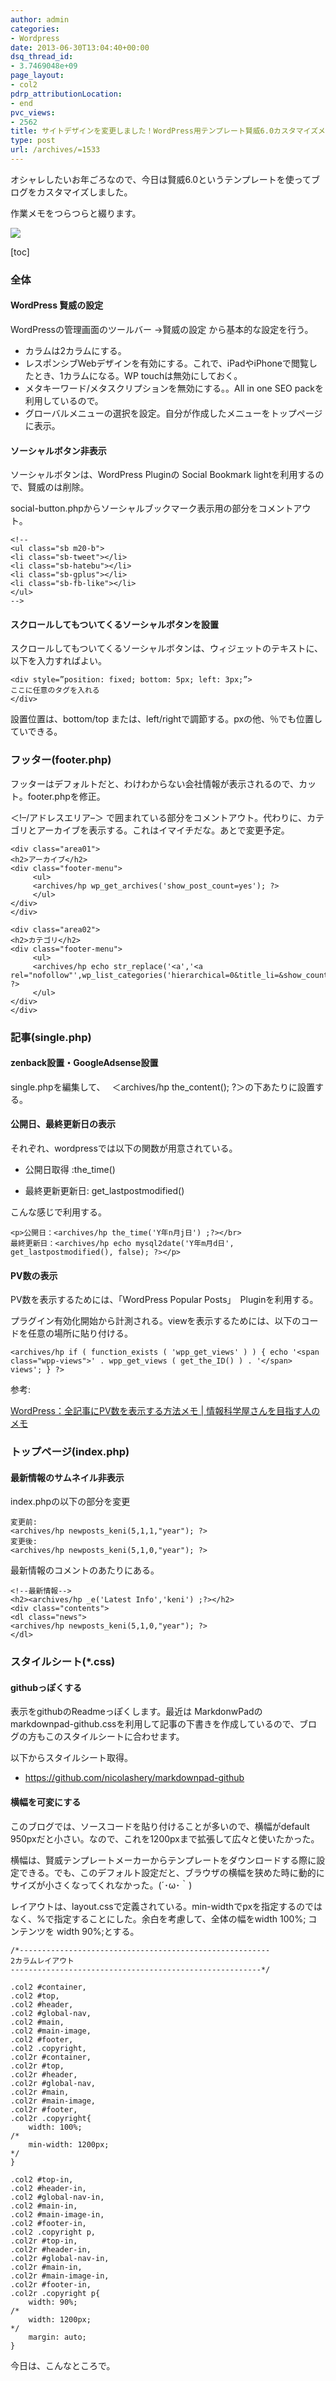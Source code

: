 ```yaml
---
author: admin
categories:
- Wordpress
date: 2013-06-30T13:04:40+00:00
dsq_thread_id:
- 3.7469048e+09
page_layout:
- col2
pdrp_attributionLocation:
- end
pvc_views:
- 2562
title: サイトデザインを変更しました！WordPress用テンプレート賢威6.0カスタマイズメモ
type: post
url: /archives/=1533
---
```


オシャレしたいお年ごろなので、今日は賢威6.0というテンプレートを使ってブログをカスタマイズしました。

作業メモをつらつらと綴ります。


  
<a href="http://www.seo-keni.jp/" onClick="return clickCount(248685, 2058);"><img src="http://www.infotop.jp/img/banner4_2058.gif" border="0" /></a>

[toc]

### 全体

#### WordPress 賢威の設定

WordPressの管理画面のツールバー ->賢威の設定 から基本的な設定を行う。

  * カラムは2カラムにする。
  * レスポンシブWebデザインを有効にする。これで、iPadやiPhoneで閲覧したとき、1カラムになる。WP touchは無効にしておく。
  * メタキーワード/メタスクリプションを無効にする。。All in one SEO packを利用しているので。
  * グローバルメニューの選択を設定。自分が作成したメニューをトップページに表示。

#### ソーシャルボタン非表示

ソーシャルボタンは、WordPress Pluginの Social Bookmark lightを利用するので、賢威のは削除。

social-button.phpからソーシャルブックマーク表示用の部分をコメントアウト。

    <!--
    <ul class="sb m20-b">
    <li class="sb-tweet"></li>
    <li class="sb-hatebu"></li>
    <li class="sb-gplus"></li>
    <li class="sb-fb-like"></li>
    </ul>
    -->
    

#### スクロールしてもついてくるソーシャルボタンを設置

スクロールしてもついてくるソーシャルボタンは、ウィジェットのテキストに、以下を入力すればよい。

    <div style=”position: fixed; bottom: 5px; left: 3px;”>
    ここに任意のタグを入れる
    </div>
    

設置位置は、bottom/top または、left/rightで調節する。pxの他、％でも位置していできる。

### フッター(footer.php)

フッターはデフォルトだと、わけわからない会社情報が表示されるので、カット。footer.phpを修正。

＜!&#8211;/アドレスエリア&#8211;＞ で囲まれている部分をコメントアウト。代わりに、カテゴリとアーカイブを表示する。これはイマイチだな。あとで変更予定。

    <div class="area01">
    <h2>アーカイブ</h2>
    <div class="footer-menu">
         <ul>
         <archives/hp wp_get_archives('show_post_count=yes'); ?>
         </ul>
    </div>
    </div>
    
    <div class="area02">
    <h2>カテゴリ</h2>
    <div class="footer-menu">
         <ul>
         <archives/hp echo str_replace('<a','<a rel="nofollow"',wp_list_categories('hierarchical=0&title_li=&show_count=1&echo=0')); ?>
         </ul>
    </div>
    </div>
    

### 記事(single.php)

#### zenback設置・GoogleAdsense設置

single.phpを編集して、　 ＜archives/hp the_content(); ?＞の下あたりに設置する。

#### 公開日、最終更新日の表示

それぞれ、wordpressでは以下の関数が用意されている。
  
+ 公開日取得 :the_time()
  
+ 最終更新更新日: get_lastpostmodified()

こんな感じで利用する。

    <p>公開日：<archives/hp the_time('Y年n月j日') ;?></br>
    最終更新日：<archives/hp echo mysql2date('Y年m月d日', get_lastpostmodified(), false); ?></p>
    

#### PV数の表示

PV数を表示するためには、「WordPress Popular Posts」　Pluginを利用する。

プラグイン有効化開始から計測される。viewを表示するためには、以下のコードを任意の場所に貼り付ける。

    <archives/hp if ( function_exists ( 'wpp_get_views' ) ) { echo '<span class="wpp-views">' . wpp_get_views ( get_the_ID() ) . '</span> views'; } ?>
    

参考:
  
<a href="http://did2memo.net/2013/02/19/wordpress-how-to-display-pv/" target="_blank">WordPress：全記事にPV数を表示する方法メモ | 情報科学屋さんを目指す人のメモ</a>

### トップページ(index.php)

#### 最新情報のサムネイル非表示

index.phpの以下の部分を変更

    変更前:
    <archives/hp newposts_keni(5,1,1,"year"); ?>
    変更後:
    <archives/hp newposts_keni(5,1,0,"year"); ?>
    

最新情報のコメントのあたりにある。

    <!--最新情報-->
    <h2><archives/hp _e('Latest Info','keni') ;?></h2>
    <div class="contents">
    <dl class="news">
    <archives/hp newposts_keni(5,1,0,"year"); ?>
    </dl>
    

### スタイルシート(*.css)

#### githubっぽくする

表示をgithubのReadmeっぽくします。最近は MarkdonwPadの　markdownpad-github.cssを利用して記事の下書きを作成しているので、ブログの方もこのスタイルシートに合わせます。

以下からスタイルシート取得。

  * https://github.com/nicolashery/markdownpad-github

#### 横幅を可変にする

このブログでは、ソースコードを貼り付けることが多いので、横幅がdefault 950pxだと小さい。なので、これを1200pxまで拡張して広々と使いたかった。

横幅は、賢威テンプレートメーカーからテンプレートをダウンロードする際に設定できる。でも、このデフォルト設定だと、ブラウザの横幅を狭めた時に動的にサイズが小さくなってくれなかった。(´･ω･｀)

レイアウトは、layout.cssで定義されている。min-widthでpxを指定するのではなく、%で指定することにした。余白を考慮して、全体の幅をwidth 100%; コンテンツを width 90%;とする。

    /*--------------------------------------------------------
    2カラムレイアウト
    --------------------------------------------------------*/
    
    .col2 #container,
    .col2 #top,
    .col2 #header,
    .col2 #global-nav,
    .col2 #main,
    .col2 #main-image,
    .col2 #footer,
    .col2 .copyright,
    .col2r #container,
    .col2r #top,
    .col2r #header,
    .col2r #global-nav,
    .col2r #main,
    .col2r #main-image,
    .col2r #footer,
    .col2r .copyright{
        width: 100%;
    /*
        min-width: 1200px;
    */
    }
    
    .col2 #top-in,
    .col2 #header-in,
    .col2 #global-nav-in,
    .col2 #main-in,
    .col2 #main-image-in,
    .col2 #footer-in,
    .col2 .copyright p,
    .col2r #top-in,
    .col2r #header-in,
    .col2r #global-nav-in,
    .col2r #main-in,
    .col2r #main-image-in,
    .col2r #footer-in,
    .col2r .copyright p{
        width: 90%;
    /*
        width: 1200px;
    */
        margin: auto;
    }
    

今日は、こんなところで。